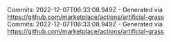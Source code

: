 Commits: 2022-12-07T06:33:08.949Z - Generated via https://github.com/marketplace/actions/artificial-grass
<br>
Commits: 2022-12-07T06:33:08.949Z - Generated via https://github.com/marketplace/actions/artificial-grass
<br>
